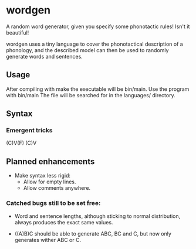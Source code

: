 # wordgen

A random word generator, given you specify some phonotactic rules! Isn't it beautiful!

wordgen uses a tiny language to cover the phonotactical description of a phonology, and the described model can then be used to randomly generate words and sentences.

## Usage

After compiling with
	make
the executable will be bin/main. Use the program with
	bin/main <file name>
The file will be searched for in the languages/ directory.

## Syntax



### Emergent tricks

(C)V(F) (C)V

## Planned enhancements

* Make syntax less rigid:
	* Allow for empty lines.
	* Allow comments anywhere.

### Catched bugs still to be set free:

* Word and sentence lengths, although sticking to normal distribution, always produces the exact same values.

* ((A)B)C should be able to generate ABC, BC and C, but now only generates wither ABC or C.

